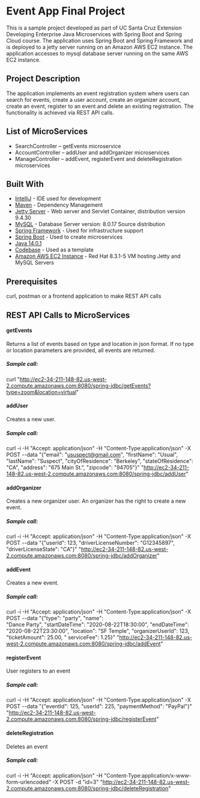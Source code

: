 # Event App Final Project

This is a sample project developed as part of UC Santa Cruz Extension Developing Enterprise Java Microservices with Spring Boot and Spring Cloud course. The application uses Spring Boot and Spring Framework and is deployed to a jetty server running on an Amazon AWS EC2 instance. The application accesses to mysql database server running on the same AWS EC2 instance.  

## Project Description

The application implements an event registration system where users can search for events, create a user account, create an organizer account, create an event, register to an event and delete an existing registration. The functionality is achieved via REST API calls. 

## List of MicroServices

- SearchController – getEvents microservice
- AccountController – addUser and addOrganizer microservices
- ManageController – addEvent, registerEvent and deleteRegistration microservices

## Built With

* [IntelliJ](https://www.jetbrains.com/idea/) - IDE used for development
* [Maven](https://maven.apache.org/) - Dependency Management
* [Jetty Server](https://www.eclipse.org/jetty/) - Web server and Servlet Container, distribution version 9.4.30
* [MySQL](https://www.mysql.com/) - Database Server version: 8.0.17 Source distribution
* [Spring Framework](https://spring.io/projects/spring-framework) - Used for infrastructure support
* [Spring Boot](https://github.com/spring-projects/spring-boot/wiki) - Used to create microservices
* [Java 14.0.1](https://openjdk.java.net/projects/jdk/14/)
* [Codebase](https://github.com/hinkmond/dev-ent-java-microserv-spring-jdbc.git) - Used as a template
* [Amazon AWS EC2 Instance](https://aws.amazon.com/) - Red Hat 8.3.1-5 VM hosting Jetty and MySQL Servers 

## Prerequisites

curl, postman or a frontend application to make REST API calls

## REST API Calls to MicroServices

#### getEvents 
Returns a list of events based on type and location in json format. If no type or location parameters are provided, all events are returned.

##### _Sample call:_
curl "http://ec2-34-211-148-82.us-west-2.compute.amazonaws.com:8080/spring-jdbc/getEvents?type=zoom&location=virtual"

#### addUser
Creates a new user. 

##### _Sample call:_
curl -i -H "Accept: application/json" -H "Content-Type:application/json" -X POST --data "{\"email\": \"ususpect@gmail.com\", \"firstName\": \"Usual\", \"lastName\": \"Suspect\", \"cityOfResidence\": \"Berkeley\", \"stateOfResidence\": \"CA\", \"address\": \"675 Main St.\", \"zipcode\": \"94705\"}" "http://ec2-34-211-148-82.us-west-2.compute.amazonaws.com:8080/spring-jdbc/addUser"

#### addOrganizer
Creates a new organizer user. An organizer has the right to create a new event.

##### _Sample call:_
curl -i -H "Accept: application/json" -H "Content-Type:application/json" -X POST --data "{\"userId\": 123, \"driverLicenseNumber\": \"G12345897\", \"driverLicenseState\": \"CA\"}" "http://ec2-34-211-148-82.us-west-2.compute.amazonaws.com:8080/spring-jdbc/addOrganizer"

#### addEvent
Creates a new event.

##### _Sample call:_
curl -i -H "Accept: application/json" -H "Content-Type:application/json" -X POST --data "{\"type\": \"party\", \"name\": \
"Dance Party\", \"startDateTime\": \"2020-08-22T18:30:00\", \"endDateTime\": \"2020-08-22T23:30:00\", \"location\": \"SF Temple\", \"organizerUserId\": 123, \"ticketAmount\": 25.00, \"
serviceFee\": 1.25}" "http://ec2-34-211-148-82.us-west-2.compute.amazonaws.com:8080/spring-jdbc/addEvent"

#### registerEvent 
User registers to an event

##### _Sample call:_
curl -i -H "Accept: application/json" -H "Content-Type:application/json" -X POST --data "{\"eventId\": 125, \"userId\": 225,  \"paymentMethod\": \"PayPal\"}" "http://ec2-34-211-148-82.us-west-2.compute.amazonaws.com:8080/spring-jdbc/registerEvent"

#### deleteRegistration  
Deletes an event

##### _Sample call:_
curl -i -H "Accept: application/json" -H "Content-Type:application/x-www-form-urlencoded" -X POST -d "id=3" "http://ec2-34-211-148-82.us-west-2.compute.amazonaws.com:8080/spring-jdbc/deleteRegistration"
